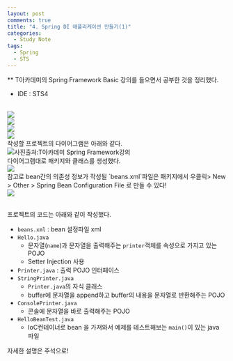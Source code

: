 ```yaml
---
layout: post
comments: true
title: "4. Spring DI 애플리케이션 만들기(1)"
categories:
  - Study Note
tags:
  - Spring
  - STS
---
```

** T아카데미의 Spring Framework Basic 강의를 들으면서 공부한 것을 정리했다.

- IDE : STS4

<br>
<img src="/assets/images/190211/spring1.png">
<br>

<img src="/assets/images/190211/spring2.png">
<br>

<img src="/assets/images/190211/spring3.png">
<br>

<img src="/assets/images/190211/spring4.png">
<br>
작성할 프로젝트의 다이어그램은 아래와 같다.
<br>
<img src="/assets/images/190211/spring6.JPG" title="사진출처:T아카데미 Spring Framework강의">
<br>
다이어그램대로 패키지와 클래스를 생성했다.
<br>
<img src="/assets/images/190211/spring5.JPG">
<br>
참고로 bean간의 의존성 정보가 작성될 `beans.xml`파일은 패키지에서 우클릭> New > Other > Spring Bean Configuration File 로 만들 수 있다!
<br>
<img src="/assets/images/190211/spring7.png">
<br>
<br>

프로젝트의 코드는 아래와 같이 작성했다. 
- `beans.xml` : bean 설정파일 xml
- `Hello.java`
    - 문자열(`name`)과 문자열을 출력해주는 `printer`객체를 속성으로 가지고 있는 POJO
    -  Setter Injection 사용
- `Printer.java` : 출력 POJO 인터페이스
- `StringPrinter.java`
    - `Printer.java`의 자식 클래스
    - buffer에 문자열을 append하고 buffer의 내용을 문자열로 반환해주는 POJO
- `ConsolePrinter.java`
    - 콘솔에 문자열을 바로 출력해주는 POJO
- `HelloBeanTest.java`
    - IoC컨테이너로 bean 을 가져와서 예제를 테스트해보는 `main()`이 있는 java 파일


자세한 설명은 주석으로!
<br>

<script src="https://gist.github.com/kwonsye/9b9356f0eb0e4f4575625c1fd7830bce.js"></script>

<br>
<br>

